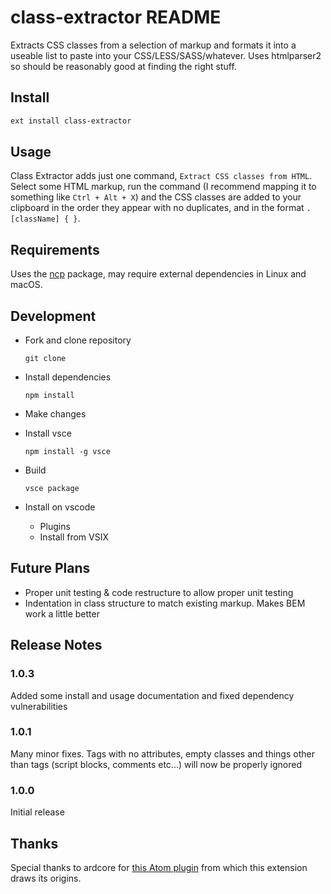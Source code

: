 # class-extractor README

Extracts CSS classes from a selection of markup and formats it into a useable list to paste into your CSS/LESS/SASS/whatever. Uses htmlparser2 so should be reasonably good at finding the right stuff.

## Install

```bash
ext install class-extractor
```

## Usage

Class Extractor adds just one command, `Extract CSS classes from HTML`. Select some HTML markup, run the command (I recommend mapping it to something like `Ctrl + Alt + X`) and the CSS classes are added to your clipboard in the order they appear with no duplicates, and in the format `.[className] { }`.

## Requirements

Uses the [ncp](https://github.com/xavi-/node-copy-paste) package, may require external dependencies in Linux and macOS.

## Development

- Fork and clone repository
  
  ```console
  git clone
  ```

- Install dependencies

  ```console
  npm install
  ```

- Make changes

- Install vsce

  ```console
  npm install -g vsce
  ```

- Build
  ```console
  vsce package
  ```

- Install on vscode
  
  - Plugins
  - Install from VSIX

## Future Plans

- Proper unit testing & code restructure to allow proper unit testing
- Indentation in class structure to match existing markup. Makes BEM work a little better

## Release Notes

### 1.0.3

Added some install and usage documentation and fixed dependency vulnerabilities

### 1.0.1

Many minor fixes. Tags with no attributes, empty classes and things other than tags (script blocks, comments etc...) will now be properly ignored

### 1.0.0

Initial release

## Thanks

Special thanks to ardcore for [this Atom plugin](https://github.com/ardcore/atom-html-to-css) from which this extension draws its origins.